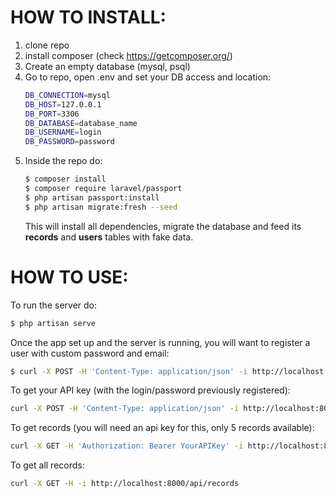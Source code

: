 # HOW TO INSTALL:
1) clone repo
2) install composer (check https://getcomposer.org/)
3) Create an empty database (mysql, psql)
4) Go to repo, open .env and set your DB access and location:
    ```sh
	DB_CONNECTION=mysql
    DB_HOST=127.0.0.1
    DB_PORT=3306
    DB_DATABASE=database_name
    DB_USERNAME=login
    DB_PASSWORD=password
    ```
5) Inside the repo do: 
    ```sh
	$ composer install
	$ composer require laravel/passport
	$ php artisan passport:install
	$ php artisan migrate:fresh --seed
    ```
    This will install all dependencies, migrate the database and feed its **records** and **users** tables with fake data.
    
# HOW TO USE:
To run the server do:
```sh
$ php artisan serve
```

Once the app set up and the server is running, you will want to register a user with custom password and email:
```sh
$ curl -X POST -H 'Content-Type: application/json' -i http://localhost:8000/api/register --data '{"email": "email","password": "pwd","c_password": "pwd","name": "user Name"}'
```

To get your API key (with the login/password previously registered):
```sh
curl -X POST -H 'Content-Type: application/json' -i http://localhost:8000/api/login --data '{"email": "email","password": "pwd"}'
```

To get records (you will need an api key for this, only 5 records available):
```sh
curl -X GET -H 'Authorization: Bearer YourAPIKey' -i http://localhost:8000/api/records/1
```

To get all records:
```sh
curl -X GET -H -i http://localhost:8000/api/records
```
